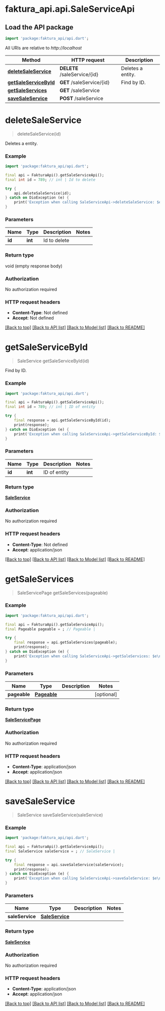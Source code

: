 # faktura_api.api.SaleServiceApi

## Load the API package
```dart
import 'package:faktura_api/api.dart';
```

All URIs are relative to *http://localhost*

Method | HTTP request | Description
------------- | ------------- | -------------
[**deleteSaleService**](SaleServiceApi.md#deletesaleservice) | **DELETE** /saleService/{id} | Deletes a entity.
[**getSaleServiceById**](SaleServiceApi.md#getsaleservicebyid) | **GET** /saleService/{id} | Find by ID.
[**getSaleServices**](SaleServiceApi.md#getsaleservices) | **GET** /saleService | 
[**saveSaleService**](SaleServiceApi.md#savesaleservice) | **POST** /saleService | 


# **deleteSaleService**
> deleteSaleService(id)

Deletes a entity.

### Example
```dart
import 'package:faktura_api/api.dart';

final api = FakturaApi().getSaleServiceApi();
final int id = 789; // int | Id to delete

try {
    api.deleteSaleService(id);
} catch on DioException (e) {
    print('Exception when calling SaleServiceApi->deleteSaleService: $e\n');
}
```

### Parameters

Name | Type | Description  | Notes
------------- | ------------- | ------------- | -------------
 **id** | **int**| Id to delete | 

### Return type

void (empty response body)

### Authorization

No authorization required

### HTTP request headers

 - **Content-Type**: Not defined
 - **Accept**: Not defined

[[Back to top]](#) [[Back to API list]](../README.md#documentation-for-api-endpoints) [[Back to Model list]](../README.md#documentation-for-models) [[Back to README]](../README.md)

# **getSaleServiceById**
> SaleService getSaleServiceById(id)

Find by ID.

### Example
```dart
import 'package:faktura_api/api.dart';

final api = FakturaApi().getSaleServiceApi();
final int id = 789; // int | ID of entity

try {
    final response = api.getSaleServiceById(id);
    print(response);
} catch on DioException (e) {
    print('Exception when calling SaleServiceApi->getSaleServiceById: $e\n');
}
```

### Parameters

Name | Type | Description  | Notes
------------- | ------------- | ------------- | -------------
 **id** | **int**| ID of entity | 

### Return type

[**SaleService**](SaleService.md)

### Authorization

No authorization required

### HTTP request headers

 - **Content-Type**: Not defined
 - **Accept**: application/json

[[Back to top]](#) [[Back to API list]](../README.md#documentation-for-api-endpoints) [[Back to Model list]](../README.md#documentation-for-models) [[Back to README]](../README.md)

# **getSaleServices**
> SaleServicePage getSaleServices(pageable)



### Example
```dart
import 'package:faktura_api/api.dart';

final api = FakturaApi().getSaleServiceApi();
final Pageable pageable = ; // Pageable | 

try {
    final response = api.getSaleServices(pageable);
    print(response);
} catch on DioException (e) {
    print('Exception when calling SaleServiceApi->getSaleServices: $e\n');
}
```

### Parameters

Name | Type | Description  | Notes
------------- | ------------- | ------------- | -------------
 **pageable** | [**Pageable**](Pageable.md)|  | [optional] 

### Return type

[**SaleServicePage**](SaleServicePage.md)

### Authorization

No authorization required

### HTTP request headers

 - **Content-Type**: application/json
 - **Accept**: application/json

[[Back to top]](#) [[Back to API list]](../README.md#documentation-for-api-endpoints) [[Back to Model list]](../README.md#documentation-for-models) [[Back to README]](../README.md)

# **saveSaleService**
> SaleService saveSaleService(saleService)



### Example
```dart
import 'package:faktura_api/api.dart';

final api = FakturaApi().getSaleServiceApi();
final SaleService saleService = ; // SaleService | 

try {
    final response = api.saveSaleService(saleService);
    print(response);
} catch on DioException (e) {
    print('Exception when calling SaleServiceApi->saveSaleService: $e\n');
}
```

### Parameters

Name | Type | Description  | Notes
------------- | ------------- | ------------- | -------------
 **saleService** | [**SaleService**](SaleService.md)|  | 

### Return type

[**SaleService**](SaleService.md)

### Authorization

No authorization required

### HTTP request headers

 - **Content-Type**: application/json
 - **Accept**: application/json

[[Back to top]](#) [[Back to API list]](../README.md#documentation-for-api-endpoints) [[Back to Model list]](../README.md#documentation-for-models) [[Back to README]](../README.md)

